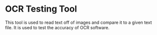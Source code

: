 # OCR Testing Tool
This tool is used to read text off of images and compare it to a given text file. It is used to test the accuracy of OCR software.
